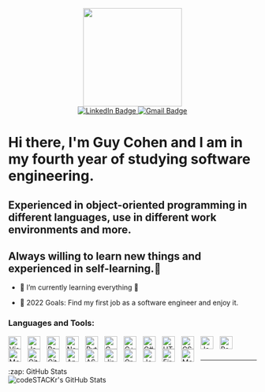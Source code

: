 <div id="header" align="center">
  <img src="https://media.giphy.com/media/fwbzI2kV3Qrlpkh59e/giphy.gif" width="200"/>
  <div id="badges">
        <a href="https://www.linkedin.com/in/guy-cohen-software-engineer/">
            <img src="https://img.shields.io/badge/LinkedIn-blue?style=for-the-badge&logo=linkedin&logoColor=white" alt="LinkedIn Badge"/>
        </a>
        <a href="mailto:Guyco070@gmail.com">
            <img src="https://img.shields.io/badge/Gmail-red?style=for-the-badge&logo=gmail&logoColor=white" alt="Gmail Badge"/>
        </a>
    </div>
</div>

# Hi there, I'm Guy Cohen and I am in my fourth year of studying software engineering.

## Experienced in object-oriented programming in different languages, use in different work environments and more.

## Always willing to learn new things and experienced in self-learning.👋

<!-- - 🔭 Check out my VS Code course: [Become A VS Code SuperHero!][course]! -->

- 🌱 I’m currently learning everything 🤣
<!-- - 👯 I’m looking to collaborate with other content creators -->
- 🥅 2022 Goals: Find my first job as a software engineer and enjoy it.
  <!-- - ⚡ Fun fact: I love plants. -->
  <!-- - 😻 Check out the NFT collection I created: [CodeCats](https://opensea.io/collection/codecats?search[sortAscending]=true&search[sortBy]=PRICE&search[toggles][0]=BUY_NOW) -->

<!-- ### Connect with me:

[![website](./img/globe-light.svg)](https://codestackr.com#gh-light-mode-only)
[![website](./img/globe-dark.svg)](https://codestackr.com#gh-dark-mode-only)
&nbsp;&nbsp;
[![website](./img/youtube-light.svg)](https://youtube.com/codestackr#gh-light-mode-only)
[![website](./img/youtube-dark.svg)](https://youtube.com/codestackr#gh-dark-mode-only)
&nbsp;&nbsp;
[![website](./img/twitter-light.svg)](https://twitter.com/codestackr#gh-light-mode-only)
[![website](./img/twitter-dark.svg)](https://twitter.com/codestackr#gh-dark-mode-only)
&nbsp;&nbsp;
[![website](./img/linkedin-light.svg)](https://linkedin.com/in/codeSTACKr#gh-light-mode-only)
[![website](./img/linkedin-dark.svg)](https://linkedin.com/in/codeSTACKr#gh-dark-mode-only)
&nbsp;&nbsp;
[![website](./img/instagram-light.svg)](https://instagram.com/codeSTACKr#gh-light-mode-only)
[![website](./img/instagram-dark.svg)](https://instagram.com/codeSTACKr#gh-dark-mode-only) -->

### Languages and Tools:

<!-- <table>
<tr>
    <td>
        <img align="center" alt="Visual Studio Code" width="26px" src="https://cdn.jsdelivr.net/gh/devicons/devicon/icons/vscode/vscode-original.svg" style="padding-right:10px;" />
    </td>
    <td>
        <img align="left" alt="JavaScript" width="26px" src="https://cdn.jsdelivr.net/gh/devicons/devicon/icons/javascript/javascript-original.svg" style="padding-right:10px;" />
    </td>
</tr>
</tr>
    <td>
        Visual Studio Code
    </td>
    <td>
        Java Script
    </td>
</tr>
</table> -->
<img align="left" alt="Visual Studio Code" width="26px" src="https://img.shields.io/badge/Visual%20Studio%20Code-0078d7?style=for-the-badge&logo=visualstudiocode&logoColor=white" style="padding-right:10px;" />

<img align="left" alt="Java Script" width="26px" src="https://img.shields.io/badge/Java%20Script-f7df1e?style=for-the-badge&logo=javascript&logoColor=white" style="padding-right:10px;" />
<img align="left" alt="React" width="26px" src="https://img.shields.io/badge/react-61DBFB?style=for-the-badge&logo=react&logoColor=white" style="padding-right:10px;" />
<img align="left" alt="Node.js" width="26px" src="https://img.shields.io/badge/Node.js-68A063?style=for-the-badge&logo=node.js&logoColor=white" style="padding-right:10px;" />

<img align="left" alt="Python" width="26px" src="https://img.shields.io/badge/Python-4B8BBE?style=for-the-badge&logo=python&logoColor=white" style="padding-right:10px;" />
<img align="left" alt="C" width="26px" src="https://img.shields.io/badge/C-5c6bc0?style=for-the-badge&logo=c&logoColor=white" style="padding-right:10px;" />
<img align="left" alt="C++" width="26px" src="https://img.shields.io/badge/C++-5E97D0?style=for-the-badge&logo=cplusplus&logoColor=white" style="padding-right:10px;" />
<img align="left" alt="C#" width="26px" src="https://img.shields.io/badge/C%23-37008c?style=for-the-badge&logo=csharp&logoColor=white" style="padding-right:10px;" />
<img align="left" alt="HTML" width="26px" src="https://img.shields.io/badge/HTML-e34c26?style=for-the-badge&logo=html5&logoColor=white" style="padding-right:10px;" />
<img align="left" alt="CSS" width="26px" src="https://img.shields.io/badge/CSS-264de4?style=for-the-badge&logo=css3&logoColor=white" style="padding-right:10px;" />
<img align="left" alt="Java" width="26px" src="https://img.shields.io/badge/Java-f89820?style=for-the-badge&logo=java&logoColor=white" style="padding-right:10px;" />
<img align="left" alt="React Native" width="26px" src="https://img.shields.io/badge/React%20Native-61DBFB?style=for-the-badge&logo=react&logoColor=white" style="padding-right:10px;" />

<img align="left" alt="MongoDB" width="26px" src="https://img.shields.io/badge/MongoDB-3FA037?style=for-the-badge&logo=mongodb&logoColor=white" style="padding-right:10px;" />
<img align="left" alt="Git" width="26px" src="https://img.shields.io/badge/Git-F1502F?style=for-the-badge&logo=git&logoColor=white" style="padding-right:10px;" />
<img align="left" alt="GitHub" width="26px" src="https://img.shields.io/badge/GitHub-171515?style=for-the-badge&logo=github&logoColor=white" style="padding-right:10px;" />

<img align="left" alt="Android studio" width="26px" src="https://img.shields.io/badge/Android%20Studio-669933?style=for-the-badge&logo=androidstudio&logoColor=white" style="padding-right:10px;" />

<img align="left" alt="ASP.NET – MVC" width="26px" src="https://img.shields.io/badge/ASP.NET-4e2acd?style=for-the-badge&logo=dotnet&logoColor=white" style="padding-right:10px;" />
<img align="left" alt="Jira" width="26px" src="https://img.shields.io/badge/Jira-004fc6?style=for-the-badge&logo=Jirasoftware&logoColor=white" style="padding-right:10px;" />
<img align="left" alt="Oracle (SQL/PL-SQL)" width="26px" src="https://img.shields.io/badge/Oracle-F80102?style=for-the-badge&logo=oracle&logoColor=white" style="padding-right:10px;" />
<!-- <img align="left" alt="Windows Form" width="26px" src="https://img.shields.io/badge/GitHub-171515?style=for-the-badge&logo=github&logoColor=white" style="padding-right:10px;" /> -->
<img align="left" alt="Jenkins" width="26px" src="https://img.shields.io/badge/Jenkins-212529?style=for-the-badge&logo=Jenkins&logoColor=white" style="padding-right:10px;" />
<img align="left" alt="Firebase" width="26px" src="https://img.shields.io/badge/Firebase-F6820D?style=for-the-badge&logo=Firebase&logoColor=white" style="padding-right:10px;" />

<img align="left" alt="MeisterTask" width="26px" src="https://img.shields.io/badge/MeisterTask-00a5f7?style=for-the-badge&logo=meistertask&logoColor=white" style="padding-right:10px;" />
<!-- <img align="left" alt="SQL Server" width="26px" src="https://img.shields.io/badge/GitHub-171515?style=for-the-badge&logo=github&logoColor=white" style="padding-right:10px;" /> -->

<!-- <img align="left" alt="HTML5" width="26px" src="https://cdn.jsdelivr.net/gh/devicons/devicon/icons/html5/html5-original.svg" style="padding-right:10px;" />
<img align="left" alt="CSS3" width="26px" src="https://cdn.jsdelivr.net/gh/devicons/devicon/icons/css3/css3-original.svg" style="padding-right:10px;" /> -->

<!-- <img align="left" alt="MySQL" width="26px" src="https://cdn.jsdelivr.net/gh/devicons/devicon/icons/mysql/mysql-original.svg" style="padding-right:10px;" /> -->

<!-- (<img align="left" alt="Terminal" width="26px" src="./img/terminal-light.svg" />)
(<img align="left" alt="Terminal" width="26px" src="./img/terminal-dark.svg" />) -->

<br />
<br />

---

<!-- [![Readme Card](https://github-readme-stats.vercel.app/api/pin/?username=YonatanHen&repo=Face_Rec_System&bg_color=09131B)](https://github.com/YonatanHen/Face_Rec_System) -->

<!--
<a href='https://youtu.be/C4j5wOaLyi8'>
    <img align="left" alt="Watch the video" width="300px" src="./assets/frpic.png" style="padding-right:10px;"/>
</a> -->

<!-- <details> -->
  <summary>:zap: GitHub Stats</summary>

  <img align="left" alt="codeSTACKr's GitHub Stats" src="https://github-readme-stats.vercel.app/api?username=Guyco070&show_icons=true&hide_border=false&title_color=ff652f&icon_color=FFE400&bg_color=09131B&text_color=ffffff&border_color=0c1a25" />

<!-- </details> -->

<!-- [website]: https://codeSTACKr.com
[course]: http://vsCodeHero.com
[twitter]: https://twitter.com/codeSTACKr
[youtube]: https://youtube.com/codeSTACKr
[instagram]: https://instagram.com/codeSTACKr
[linkedin]: https://linkedin.com/in/codeSTACKr
[webdevplaylist]: https://www.youtube.com/playlist?list=PLkwxH9e_vrAJ0WbEsFA9W3I1W-g_BTsbt
[jsplaylist]: https://www.youtube.com/playlist?list=PLkwxH9e_vrALRJKu7wfXby3MKeflhTu6B
[cssplaylist]: https://www.youtube.com/playlist?list=PLkwxH9e_vrALSdvZuEh6gqQdmDoDIoqz4
[reactplaylist]: https://www.youtube.com/playlist?list=PLkwxH9e_vrAK4TdffpxKY3QGyHCpxFcQ0 -->
